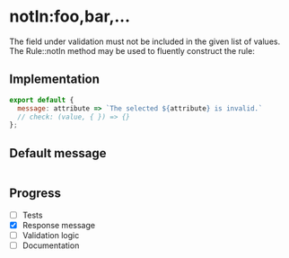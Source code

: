 # notIn:foo,bar,...

The field under validation must not be included in the given list of values. The Rule::notIn method may be used to fluently construct the rule:


## Implementation

```js
export default {
  message: attribute => `The selected ${attribute} is invalid.`
  // check: (value, { }) => {}
};

```

## Default message

```

```

## Progress

- [ ] Tests
- [x] Response message
- [ ] Validation logic
- [ ] Documentation
